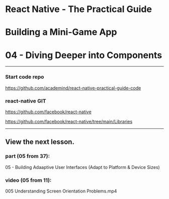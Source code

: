 # React Native - The Practical Guide
# Building a Mini-Game App
# 04 - Diving Deeper into Components

---

### Start code repo
https://github.com/academind/react-native-practical-guide-code

### react-native GIT
https://github.com/facebook/react-native

https://github.com/facebook/react-native/tree/main/Libraries

---

## View the next lesson.

### part (05 from 37):
05 - Building Adaaptive User Interfaces (Adapt to Platform & Device Sizes)

### video (05 from 11):
005 Understanding Screen Orientation Problems.mp4
